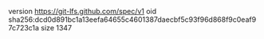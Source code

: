 version https://git-lfs.github.com/spec/v1
oid sha256:dcd0d891bc1a13eefa64655c4601387daecbf5c93f96d868f9c0eaf97c723c1a
size 1347
